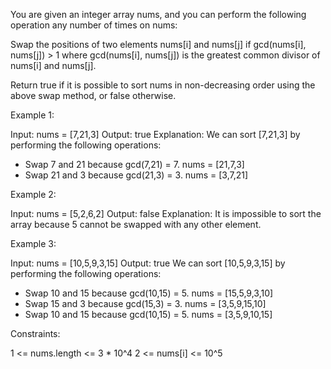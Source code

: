 You are given an integer array nums, and you can perform the following
operation any number of times on nums:


Swap the positions of two elements nums[i] and nums[j] if gcd(nums[i],
nums[j]) > 1 where gcd(nums[i], nums[j]) is the greatest common divisor of
nums[i] and nums[j].


Return true if it is possible to sort nums in non-decreasing order using the
above swap method, or false otherwise.


Example 1:


Input: nums = [7,21,3]
Output: true
Explanation: We can sort [7,21,3] by performing the following operations:
- Swap 7 and 21 because gcd(7,21) = 7. nums = [21,7,3]
- Swap 21 and 3 because gcd(21,3) = 3. nums = [3,7,21]


Example 2:


Input: nums = [5,2,6,2]
Output: false
Explanation: It is impossible to sort the array because 5 cannot be swapped
with any other element.


Example 3:


Input: nums = [10,5,9,3,15]
Output: true
We can sort [10,5,9,3,15] by performing the following operations:
- Swap 10 and 15 because gcd(10,15) = 5. nums = [15,5,9,3,10]
- Swap 15 and 3 because gcd(15,3) = 3. nums = [3,5,9,15,10]
- Swap 10 and 15 because gcd(10,15) = 5. nums = [3,5,9,10,15]



Constraints:


1 <= nums.length <= 3 * 10^4
2 <= nums[i] <= 10^5




